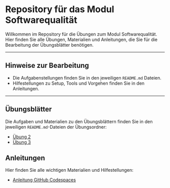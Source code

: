 # Repository für das Modul Softwarequalität

Willkommen im Repository für die Übungen zum Modul Softwarequalität.  
Hier finden Sie alle Übungen, Materialien und Anleitungen, die Sie für die Bearbeitung der Übungsblätter benötigen.

---

## Hinweise zur Bearbeitung

- Die Aufgabenstellungen finden Sie in den jeweiligen `README.md` Dateien.
- Hilfestellungen zu Setup, Tools und Vorgehen finden Sie in den Anleitungen.

---

## Übungsblätter

Die Aufgaben und Materialien zu den Übungsblättern finden Sie in den jeweiligen `README.md`-Dateien der Übungsordner:


- [Übung 2](./Uebung2/README.md)
- [Übung 3](./Uebung3/README.md)


## Anleitungen

Hier finden Sie alle wichtigen Materialien und Hilfestellungen:

- [Anleitung GitHub Codespaces](Anleitungen/Anleitung%20GitHub%20Codespaces.md)
